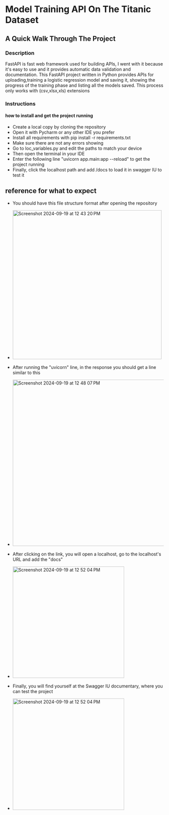 # Model Training API On The Titanic Dataset

## A Quick Walk Through The Project

### Description
FastAPI is fast web framework used for building APIs, I went with it because it's easy to use and it provides automatic data validation and documentation. This FastAPI project written in Python provides APIs for uploading,training a logistic regression model and saving it, showing the progress of the training phase and listing all the models saved. This process only works with (csv,xlsx,xls) extensions

### Instructions 
#### how to install and get the project running
- Create a local copy by cloning the repository
- Open it with Pycharm or any other IDE you prefer
- Install all requirements with pip install -r requirements.txt
- Make sure there are not any errors showing
- Go to loc_variables.py and edit the paths to match your device
- Then open the terminal in your IDE
- Enter the following line "uvicorn app.main:app --reload" to get the project running
- Finally, click the localhost path and add /docs to load it in swagger IU to test it

## reference for what to expect
- You should have this file structure format after opening the repository
- <img width="473" alt="Screenshot 2024-09-19 at 12 43 20 PM" src="https://github.com/user-attachments/assets/492928e9-e86c-4dc0-84c7-c1439cc3caaa">

- After running the "uvicorn" line, in the response you should get a line similar to this 
- <img width="528" alt="Screenshot 2024-09-19 at 12 48 07 PM" src="https://github.com/user-attachments/assets/43683c7d-ab6e-45df-8d3b-baa1a92f6fde">

- After clicking on the link, you will open a localhost, go to the localhost's URL and add the "docs"
- <img width="354" alt="Screenshot 2024-09-19 at 12 52 04 PM" src="https://github.com/user-attachments/assets/b732f710-dbf0-440d-a6f8-447009270788">

- Finally, you will find yourself at the Swagger IU documentary, where you can test the project
- <img width="354" alt="Screenshot 2024-09-19 at 12 52 04 PM" src="https://github.com/user-attachments/assets/60dd5a1d-f639-4ee9-9943-2c07a60a61d4">



